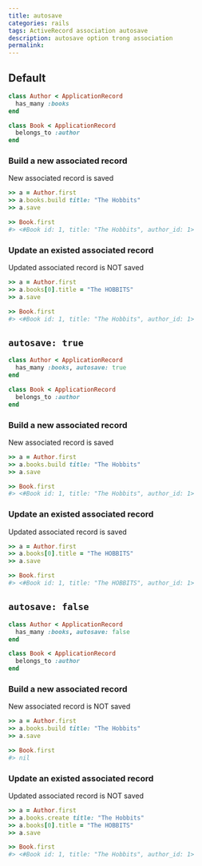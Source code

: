 ```yaml
---
title: autosave
categories: rails
tags: ActiveRecord association autosave
description: autosave option trong association
permalink: 
---
```

## Default
```ruby
class Author < ApplicationRecord
  has_many :books
end

class Book < ApplicationRecord
  belongs_to :author
end
```
### Build a new associated record
New associated record is saved
```ruby
>> a = Author.first
>> a.books.build title: "The Hobbits"
>> a.save

>> Book.first
#> <#Book id: 1, title: "The Hobbits", author_id: 1>
```
### Update an existed associated record
Updated associated record is NOT saved
```ruby
>> a = Author.first
>> a.books[0].title = "The HOBBITS"
>> a.save

>> Book.first
#> <#Book id: 1, title: "The Hobbits", author_id: 1>
```

## `autosave: true`
```ruby
class Author < ApplicationRecord
  has_many :books, autosave: true
end

class Book < ApplicationRecord
  belongs_to :author
end
```
### Build a new associated record
New associated record is saved
```ruby
>> a = Author.first
>> a.books.build title: "The Hobbits"
>> a.save

>> Book.first
#> <#Book id: 1, title: "The Hobbits", author_id: 1>
```
### Update an existed associated record
Updated associated record is saved
```ruby
>> a = Author.first
>> a.books[0].title = "The HOBBITS"
>> a.save

>> Book.first
#> <#Book id: 1, title: "The HOBBITS", author_id: 1>
```

## `autosave: false`
```ruby
class Author < ApplicationRecord
  has_many :books, autosave: false
end

class Book < ApplicationRecord
  belongs_to :author
end
```
### Build a new associated record
New associated record is NOT saved
```ruby
>> a = Author.first
>> a.books.build title: "The Hobbits"
>> a.save

>> Book.first
#> nil
```
### Update an existed associated record
Updated associated record is NOT saved
```ruby
>> a = Author.first
>> a.books.create title: "The Hobbits"
>> a.books[0].title = "The HOBBITS"
>> a.save

>> Book.first
#> <#Book id: 1, title: "The Hobbits", author_id: 1>
```
